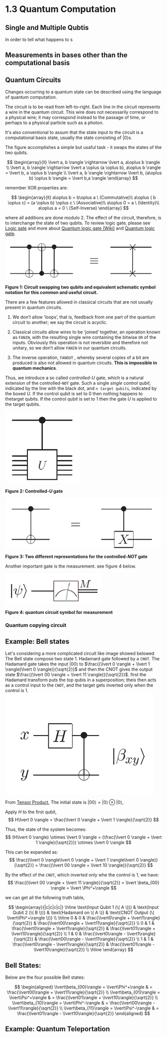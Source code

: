 # 1.3 Quantum Computation

## Single and Multiple Qubtis
In order to tell what happens to s

## Measurements in bases other than the computational basis

## Quantum Circuits
Changes occurring to a quantum state can be described using the language of quantum
computation.

The circuit is to be read from left-to-right. Each line in the circuit represents a wire in the quantum circuit. This wire does not necessarily correspond to a physical wire; it may correspond instead to the passage of time, or perhaps to a physical particle such as a photon.

It's also conventional to assum that the state input to the circuit is a computational basis state, usually the state consisting of $\lvert 0 \rangle$s.

The figure accomplishes a simple but usaful task - it swaps the states
of the two qubits.


$$
\begin{array}{ll}
\lvert a, b \rangle \rightarrow \lvert a, a\oplus b \rangle \\
\lvert a, b \rangle \rightarrow \lvert a \oplus (a \oplus b), a\oplus b \rangle = \lvert b, a \oplus b \rangle \\
\lvert a, b \rangle \rightarrow \lvert b, (a\oplus b) \oplus b \rangle = \lvert b,a \rangle
\end{array} 
$$

remember XOR properties are:

$$
\begin{array}{ll}
a\oplus b = b\oplus a \ (Commutative)\\
a\oplus ( b \oplus c) = (a \oplus b) \oplus c \ (Associative)\\
a\oplus 0 = a \ (Identity)\\
a\oplus a = 0 \ (Self-Inverse)
\end{array} 
$$

where all additions are done modulo 2. The effect of the circuit, therefore, is to interchange the state of two qubits. To review logic gate, please see [Logic gate](../Math_Fundamentals/logic_gates.md) and more about [Quantum logic gate (Wiki)](https://en.wikipedia.org/wiki/Quantum_logic_gate) and [Quantum logic gate](../Math_Fundamentals/Quantum_logic_gates.md).

![Circuit_swap](images/Fig1-7_Circuit_swap.png)

**Figure 1: Circuit swapping two qubits and equivalent schematic symbol notation for this common and useful circuit.**

There are a few features allowed in classical circuits that are not usually present in
quantum circuits.

1. We don’t allow ‘loops’, that is, feedback from one part of the quantum circuit to another; we say the circuit is acyclic.

2. Classical circuits allow wires to be ‘joined’ together, an operation known as `FANIN`, with the resulting single wire containing the bitwise `OR` of the inputs. Obviously this operation is not reversible and therefore not unitary, so we don’t allow `FANIN` in our quantum circuits.

3. The inverse operation, `FANOUT` , whereby several copies of a bit are produced is also not allowed in quantum circuits. **This is impossible in quantum mechanics**.

Thus, we introduce a so called *controlled-U* gate, which is a natural extension of the controlled-`NOT` gate. Such a single *single control qubit*, indicated by the line with the black dot, and `n target qubits`, indicated by the boxed $U$. If the control qubit is set to 0 then nothing happens to thetarget qubits. If the control qubit is set to 1 then the gate $U$ is applied to the target qubits.

![controlled-U](images/controlled-U.png)

**Figure 2: Controlled-$U$ gate**


![Two_different_rep_for_CNOT](images/Two_different_rep_for_CNOT.png)

**Figure 3: Two different representations for the controlled-$NOT$ gate**

Another important gate is the measurement. see figure 4 below.

![measurement](images/measurement.png)

**Figure 4: quantum circuit symbol for measurement**

### Quantum copying circuit

## Example: Bell states
Let's considering a more complicated circuit like image showed belowed
The Bell state compose two state 1. Hadamard gate followed by a `CNOT`. The Hadamard gate takes the input $\lvert 00 \rangle$ to $\frac{(\lvert 0 \rangle + \lvert 1 \rangle)\lvert 0 \rangle)}{\sqrt{2}}$ and then the CNOT gives the output state $\frac{(\lvert 00 \rangle + \lvert 11 \rangle)}{\sqrt{2}}$. first the Hadamard transform puts the top qubis in a superposition; theis then acts as a control input to the `CNOT`, and the target gets inverted only when the control is $1$.
![Bell_state](images/Bell_state.png)

From [Tensor Product](linear_algebr_tensor), The initial state is $\lvert 00 \rangle = \lvert 0 \rangle \otimes \lvert 0 \rangle$,

Apply $H$ to the first qubit,
$$
H\lvert 0 \rangle = \frac{\lvert 0 \rangle + \lvert 1 \rangle}{\sqrt{2}}
$$

Thus, the state of the system becomes:
$$
(H\lvert 0 \rangle) \otimes \lvert 0 \rangle = (\frac{\lvert 0 \rangle + \lvert 1 \rangle}{\sqrt{2}}) \otimes \lvert 0 \rangle
$$

This can be expanded as:
$$
\frac{(\lvert 0 \rangle\lvert 0 \rangle + \lvert 1 \rangle\lvert 0 \rangle)}{\sqrt{2}} = \frac{(\lvert 00 \rangle + \lvert 10 \rangle)}{\sqrt{2}}
$$

By the effect of the `CNOT`, which inverted only whe the control is $1$, we have:
$$
\frac{(\lvert 00 \rangle + \lvert 11 \rangle)}{\sqrt{2}} = \lvert \beta_{00} \rangle = \lvert \Phi^+\rangle
$$

 we can get all the following truth table,

$$
\begin{array}{|c|c|c|c|}
\hline
\text{Input Qubit 1 (\( A \))} & \text{Input Qubit 2 (\( B \))} & \text{Hadamard on \( A \)} & \text{CNOT Output (\( \lvert\Phi^+\rangle \))} \\
\hline
0 & 0 & \frac{\lvert0\rangle + \lvert1\rangle}{\sqrt{2}} & \frac{\lvert00\rangle + \lvert11\rangle}{\sqrt{2}} \\
0 & 1 & \frac{\lvert0\rangle + \lvert1\rangle}{\sqrt{2}} & \frac{\lvert01\rangle + \lvert10\rangle}{\sqrt{2}} \\
1 & 0 & \frac{\lvert0\rangle - \lvert1\rangle}{\sqrt{2}} & \frac{\lvert00\rangle - \lvert11\rangle}{\sqrt{2}} \\
1 & 1 & \frac{\lvert0\rangle - \lvert1\rangle}{\sqrt{2}} & \frac{\lvert01\rangle - \lvert10\rangle}{\sqrt{2}} \\
\hline
\end{array}
$$

## Bell States:
Below are the four possible Bell states:

$$
\begin{aligned}
\lvert\beta_{00}\rangle = \lvert\Phi^+\rangle & = \frac{\lvert00\rangle + \lvert11\rangle}{\sqrt{2}} \\
\lvert\beta_{01}\rangle = \lvert\Psi^+\rangle & = \frac{\lvert01\rangle + \lvert10\rangle}{\sqrt{2}} \\
\lvert\beta_{10}\rangle = \lvert\Phi^-\rangle & = \frac{\lvert00\rangle - \lvert11\rangle}{\sqrt{2}} \\
\lvert\beta_{11}\rangle = \lvert\Psi^-\rangle & = \frac{\lvert01\rangle - \lvert10\rangle}{\sqrt{2}}
\end{aligned}
$$

## Example: Quantum Teleportation